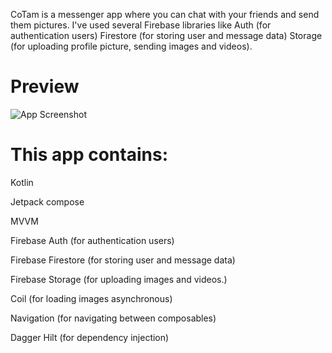 CoTam is a messenger app where you can chat with your friends and send them pictures. I've used several Firebase libraries like Auth (for authentication users) Firestore (for storing user and message data) Storage (for uploading profile picture, sending images and videos). 


# Preview

![App Screenshot](https://i.hizliresim.com/quxud8n.png)



# This app contains: 


Kotlin

Jetpack compose

MVVM

Firebase Auth (for authentication users)

Firebase Firestore (for storing user and message data)

Firebase Storage (for uploading images and videos.)

Coil (for loading images asynchronous)

Navigation (for navigating between composables)

Dagger Hilt (for dependency injection)
